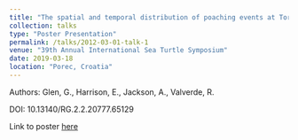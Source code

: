```yaml
---
title: "The spatial and temporal distribution of poaching events at Tortuguero, Costa Rica"
collection: talks
type: "Poster Presentation"
permalink: /talks/2012-03-01-talk-1
venue: "39th Annual International Sea Turtle Symposium"
date: 2019-03-18
location: "Porec, Croatia"
---
```

Authors: Glen, G., Harrison, E., Jackson, A., Valverde, R.

DOI: 10.13140/RG.2.2.20777.65129

Link to poster [here](https://www.researchgate.net/publication/331097776_THE_SPATIAL_AND_TEMPORAL_DISTRIBUTION_OF_POACHING_EVENTS_AT_TORTUGUERO_COSTA_RICA)


